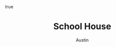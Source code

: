 ---
title: School House
author: Austin
categories: [Main Project]
tags: [In Progress]
math: true
mermaid: true
pin: true
render_with_liquid: false
---